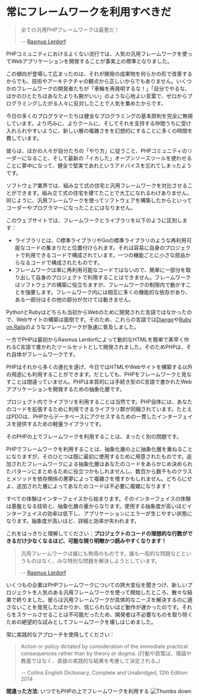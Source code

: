 # 常にフレームワークを利用すべきだ #

> 全ての汎用PHPフレームワークは最悪だ！
>
> -- [Rasmus Lerdorf](https://www.youtube.com/watch?v=DuB6UjEsY_Y)

PHPコミュニティにおけるよくない流行では、人気の汎用フレームワークを使ってWebアプリケーションを開発することが事実上の標準となりました。

この傾向が登場して広まったのは、それが開発の成果物を何らかの形で改善するからでも、技術やアーキテクチャの観点から正しいからでもありません。いくつかのフレームワークの開発者たちが「車輪を再発明するな！」「自分でやるな、ほかのひとたちはあなたよりも腕がいい」のような心地よい言葉で、ゼロからプログラミングしたがる人々に反対したことで人気を集めたからです。

今日の多くのプログラマーたちは健全なプログラミングの基本原則を完全に無視しています。より巧みに、よりクールに、そしてそれを支持する仲間うちに受け入れられやすいように、新しい層の複雑さをを幻想的にすることに多くの時間を費しています。

彼らは、ほかの人々が自分たちの「やり方」に従うこと、PHPコミュニティのリーダーになること、そして最新の「イカした」オープンソースツールを使わせることに夢中になって、健全で堅実であれというアドバイスを忘れてしまったようです。

ソフトウェア業界では、組み立て式の住宅と汎用フレームワークを対比させることができます。組み立て式の住宅を建てたことで大工になれるわけありません。同じように、汎用フレームワークを使ってソフトウェアを構築したからといってコーダーやプログラマーになったことにはなりません。

このウェブサイトでは、フレームワークとライブラリを以下のように区別します：

* ライブラリとは、C標準ライブラリやGoの標準ライブラリのような再利用可能なコードの集まりだと位置付けられます。それは容易に自身のプロジェクトで利用できるコードで構成されています。一つの機能ごとに小さな部品からなるコードで構成されたものです。
* フレームワークは単に再利用可能なコードではないので、簡単に一部分を取り出して自身のプロジェクトで利用することはできません。フレームワークはソフトウェアの構築に役立ちますが、フレームワークの制限内で動かすことを強要します。フレームワーク内には相互に多くの機能的な依存があり、ある一部分はその他の部分が欠けては動きません。

PythonとRubyはどちらも当初からWebのために開発された言語ではなかったので、Webサイトの構築は面倒です。そのため、これらの言語では[Django](https://ja.wikipedia.org/wiki/Django)や[Ruby on Rails](https://ja.wikipedia.org/wiki/Ruby_on_Rails)のようなフレームワークが急速に普及しました。

一方でPHPは最初からRasmus Lerdorfによって動的なHTMLを簡単で素早く作れるC言語で書かれたツールセットとして開発されました。そのためPHPは、それ自体がフレームワークです。

PHPはそれから多くの進化を遂げ、今日ではHTMLやWebサイトを構築する以外の用途にも利用することができます。だとしても、PHPをフレームワークと見なすことは間違っていません。PHPは本質的には手続き型のC言語で書かれたWebアプリケーションを開発するための抽象化層です。

プロジェクト内でライブラリを利用することは当然です。PHP自体には、あなたのコードを拡張するために利用できるライブラリ群が同梱されています。たとえばPDOは、PHPからデータベースにアクセスするための一貫したインターフェイスを提供するための軽量ライブラリです。

そのPHPの上でフレームワークを利用することは、まったく別の問題です。

PHPでフレームワークを利用することは、抽象化層の上に抽象化層を重ねることになりますが、そのひとつは既に最初に使用するために用意されたものです。追加されたフレームワークによる抽象化層はあなたのコードをあらかじめ決められたパターンにまとめるために役立つかもしれませんし、数百から数千ものクラスとメソッドを依存関係の悪夢によって複雑さを増すかもしれません。どちらにせよ、追加された層によってあなたのコードは不必要に複雑になります！

すべての体験はインターフェイスから始まります。そのインターフェイスの体験は基盤となる技術と、抽象化層の量からなります。使用する抽象度が高いほどインターフェイスの効率は低下し、アプリケーションにエラーが生じやすい状態になります。抽象度が高いほど、詳細と効率が失われます。

これをはっきりと理解してください：**プロジェクトのコードの理想的な行数ができるだけ少なくなるほど、可能な限り明瞭かつ読みやすくなります！**

> 汎用フレームワークは誰にも無用のものです。誰も一般的な問題などというものはなく、みな特別な問題を解決しようとしています。
>
> -- [Rasmus Lerdorf](https://www.youtube.com/watch?v=anr7DQnMMs0)

いくつもの企業はPHPフレームワークについての誇大宣伝を聞きつけ、新しいプロジェクトを人気のある汎用フレームワークを使って開始したところ、散々な結果で終りました。彼らは汎用フレームワークが具体的なニーズを解決するのに適さないことを発見したばかりか、信じられないほど動作が遅かったのです。それらをスケールさせることは不可能だったため、開発者は不必要なものを取り除くための絶望的な試みとしてフレームワークを壊しはじめました。

常に実践的なアプローチを使用してください：

> Action or policy dictated by consideration of the immediate practical consequences rather than by theory or dogma.
> (行動や政策は、理論や教義ではなく、直接の実践的な結果を考慮して決定される。)
>
> -- Collins English Dictionary, Complete and Unabridged, 12th Edition 2014

**間違った方法**: いつでもPHPの上でフレームワークを利用する ![Thumbs down](/img/thumbs-down.png)
